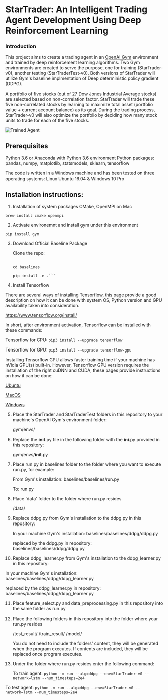 [//]: # (Image References)

[image1]: https://user-images.githubusercontent.com/10624937/42135623-e770e354-7d12-11e8-998d-29fc74429ca2.gif "Trained Agent"

# StarTrader: An Intelligent Trading Agent Development Using Deep Reinforcement Learning

### Introduction

This project aims to create a trading agent in an [OpenAI Gym](https://gym.openai.com/) environment and trained by deep reinforcement learning algorithms.
Two Gym environments are created to serve the purpose, one for training (StarTrader-v0), another testing
(StarTraderTest-v0). Both versions of StarTrader will utilize Gym's baseline implmentation of Deep deterministic policy gradient (DDPG). 

A portfolio of five stocks (out of 27 Dow Jones Industrial Average stocks) are selected based on non-correlation factor. StarTrader will trade these five non-correlated stocks by learning to maximize total asset (portfolio value + current account balance) as its goal. During the trading process, StarTrader-v0 will also optimize the portfolio by deciding how many stock units to trade for each of the five stocks.

![Trained Agent][image1]

## Prerequisites

Python 3.6 or Anaconda with Python 3.6 environment
Python packages: pandas, numpy, matplotlib, statsmodels, sklearn, tensorflow

The code is written in a Windows machine and has been tested on three operating systems: 
Linux Ubuntu 16.04 & Windows 10 Pro


## Installation instructions:

1. Installation of system packages CMake, OpenMPI on Mac

```brew install cmake openmpi```

2. Activate environemnt and install gym under this environment

```pip install gym```

3. Download Official Baseline Package

    Clone the repo:

    ```git clone https://github.com/openai/baselines.git
	
    cd baselines
	
    pip install -e .```

4. Install Tensorflow

There are several ways of installing Tensorflow, this page provide a good description on how it can be done with system OS, Python version and GPU availability taken into consideration.

https://www.tensorflow.org/install/

In short, after environment activation, Tensorflow can be installed with these commands: 

Tensorflow for CPU:
```pip3 install --upgrade tensorflow```

Tensorflow for GPU: 
```pip3 install --upgrade tensorflow-gpu```

Installing Tensorflow GPU allows faster training time if your machine has nVidia GPU(s) built-in. 
However, Tensorflow GPU version requires the installation of the right cuDNN and CUDA, these pages provide instructions on how it can be done: 

[Ubuntu](https://www.tensorflow.org/install/install_linux)

[MacOS](https://www.tensorflow.org/install/install_mac (Tensorflow 1.2 no longer provides GPU support for MacOS) )

[Windows](https://www.tensorflow.org/install/install_windows)
	
5. Place the StarTrader and StarTraderTest folders in this repository to your machine's OpenAI Gym's environment folder: 

   gym/envs/
	
6. Replace the __init__.py file in the following folder with the __ini__.py provided in this repository: 

   gym/envs/__init__.py
  
7. Place run.py in baselines folder to the folder where you want to execute run.py, for example:

   From Gym's installation: 
   baselines/baselines/run.py
   
   To: 
   run.py
	
8. Place 'data' folder to the folder where run.py resides
  
   /data/
   
9. Replace ddpg.py from Gym's installation to the ddpg.py in this repository:

   In your machine Gym's installation: 
   baselines/baselines/ddpg/ddpg.py
   
   replaced by the ddpg.py in repository: 
   baselines/baselines/ddpg/ddpg.py

10. Replace ddpg_learner.py from Gym's installation to the ddpg_learner.py in this repository:

   In your machine Gym's installation: 
   baselines/baselines/ddpg/ddpg_learner.py
   
   replaced by the ddpg_learner.py in repository: 
   baselines/baselines/ddpg/ddpg_learner.py
   
11. Place feature_select.py and data_preprocessing.py in this repository into the same folder as run.py

12. Place the following folders in this repository into the folder where your run.py resides

    /test_result/
    /train_result/
    /model/
    
    You do not need to include the folders' content, they will be generated when the program executes. If contents are included, they will be replaced once program executes.

12. Under the folder where run.py resides enter the following command:

	To train agent:
  ```python -m run --alg=ddpg --env=StarTrader-v0 --network=lstm --num_timesteps=2e4```
  
  To test agent:
  ```python -m run --alg=ddpg --env=StarTrader-v0 --network=lstm --num_timesteps=2e4```
  

